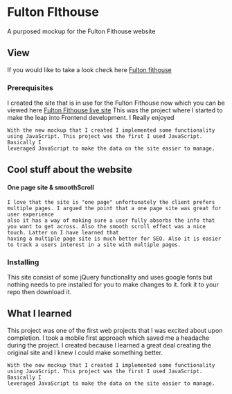 # Fulton FIthouse

A purposed mockup for the Fulton Fithouse website

## View

If you would like to take a look check here [Fulton fithouse](http://rashadmad.github.io/FitnessSite/)

### Prerequisites

I created the site that is in use for the Fulton Fithouse now which you can be viewed here [Fulton Fithouse live site](http://rashadmad.github.io/FitnessSite/)
This was the project where I started to make the leap into Frontend development. I Really enjoyed

```
With the new mockup that I created I implemented some functionality using JavaScript. This project was the first I used JavaScript. Basically I
leveraged JavaScript to make the data on the site easier to manage.
```

## Cool stuff about the website

#### One page site & smoothScroll
```
I love that the site is "one page" unfortunately the client prefers multiple pages. I argued the point that a one page site was great for user experience
also it has a way of making sure a user fully absorbs the info that you want to get across. Also the smooth scroll effect was a nice touch. Latter on I have learned that
having a multiple page site is much better for SEO. Also it is easier to track a users interest in a site with multiple pages.
```

### Installing

This site consist of some jQuery functionality and uses google fonts but nothing needs to pre installed for you to make changes to it. fork it to
your repo then download it.

## What I learned

This project was one of the first web projects that I was excited about upon completion. I took a mobile first approach which saved me a headache during the project.
I created because I learned a great deal creating the original site and I knew I could make something better.

```
With the new mockup that I created I implemented some functionality using JavaScript. This project was the first I used JavaScript. Basically I
leveraged JavaScript to make the data on the site easier to manage.
```
